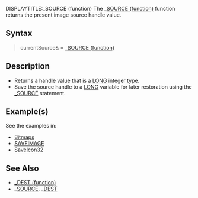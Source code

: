 DISPLAYTITLE:_SOURCE (function)
The [_SOURCE (function)](_SOURCE (function)) function returns the present image source handle value.


## Syntax

>  currentSource& = [_SOURCE (function)](_SOURCE (function))


## Description

* Returns a handle value that is a [LONG](LONG) integer type.
* Save the source handle to a [LONG](LONG) variable for later restoration using the [_SOURCE](_SOURCE) statement.


## Example(s)

See the examples in:
* [Bitmaps](Bitmaps)
* [SAVEIMAGE](SAVEIMAGE)
* [SaveIcon32](SaveIcon32)


## See Also

* [_DEST (function)](_DEST (function))
* [_SOURCE](_SOURCE), [_DEST](_DEST)




